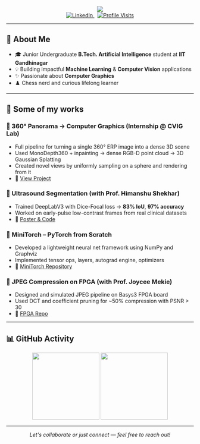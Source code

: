 
<!-- HEADER -->
<div align="center">
  <img src="https://readme-typing-svg.herokuapp.com?font=Fira+Code&size=24&duration=2000&pause=1000&color=9F79EE&center=true&vCenter=true&width=600&lines=Hi+there!+I'm+Soham+Gaonkar;AI+Undergrad+%40+IIT+Gandhinagar;ML+%7C+Computer+Graphics+%7C+Vision"/>

  <br/>

  <a href="https://linkedin.com/in/soham-gaonkar-885426280">
    <img src="https://img.shields.io/badge/LinkedIn-Connect-blue?style=for-the-badge&logo=linkedin" alt="LinkedIn"/>
  </a>
  &nbsp;
  <a href="https://visitcount.itsvg.in/api?id=Soham-Gaonkar">
    <img src="https://visitcount.itsvg.in/api?id=Soham-Gaonkar&label=Profile+Visits&color=6A5ACD&style=for-the-badge" alt="Profile Visits"/>
  </a>
</div>

---

## 🧠 About Me

- 🎓 Junior Undergraduate **B.Tech. Artificial Intelligence** student at **IIT Gandhinagar**
- 💡 Building impactful **Machine Learning** & **Computer Vision** applications
- ✨ Passionate about **Computer Graphics** 
- ♟️ Chess nerd and curious lifelong learner

---

## 🚀 Some of my works

### 📌 360° Panorama → Computer Graphics (Internship @ CVIG Lab)
- Full pipeline for turning a single 360° ERP image into a dense 3D scene
- Used MonoDepth360 + inpainting → dense RGB-D point cloud → 3D Gaussian Splatting
- Created novel views by uniformly sampling on a sphere and rendering from it
- 🔗 [View Project](https://github.com/Soham-Gaonkar/panoto3D)

### 📌 Ultrasound Segmentation (with Prof. Himanshu Shekhar)
- Trained DeepLabV3 with Dice-Focal loss → **83% IoU**, **97% accuracy**
- Worked on early-pulse low-contrast frames from real clinical datasets
- 🔗 [Poster & Code](https://drive.google.com/drive/folders/107V1sfC3DDkQrA591Dv3S4Cy5m0KDAC5?usp=sharing)

### 📌 MiniTorch – PyTorch from Scratch
- Developed a lightweight neural net framework using NumPy and Graphviz
- Implemented tensor ops, layers, autograd engine, optimizers
- 🔗 [MiniTorch Repository](https://github.com/Umang-Shikarvar/miniTorch)

### 📌 JPEG Compression on FPGA (with Prof. Joycee Mekie)
- Designed and simulated JPEG pipeline on Basys3 FPGA board
- Used DCT and coefficient pruning for ~50% compression with PSNR > 30
- 🔗 [FPGA Repo](https://github.com/Reckadon/JPEG-Compressiont)

---

## 📊 GitHub Activity

<p align="center">
  <img src="https://github-readme-stats.vercel.app/api?username=Soham-Gaonkar&theme=tokyonight&show_icons=true&hide_border=true" height="180px"/>
  <img src="https://github-readme-stats.vercel.app/api/top-langs/?username=Soham-Gaonkar&layout=compact&theme=tokyonight&hide_border=true" height="180px"/>
</p>

---

<p align="center">
  <em>Let's collaborate or just connect — feel free to reach out!</em>
</p>
